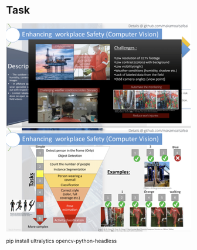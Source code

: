 # Task

<img src="assets/1.png" alt="" width="1000"/>

<img src="assets/2.png" alt="" width="1000"/>

pip install ultralytics opencv-python-headless
